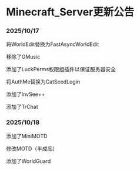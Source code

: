 # Minecraft_Server更新公告

### 2025/10/17 

  将WorldEdit替换为FastAsyncWorldEdit

  移除了GMusic

  添加了LuckPerms权限组插件以保证服务器安全

  将AuthMe替换为CatSeedLogin

  添加了InvSee++

  添加了TrChat
### 2025/10/18
  添加了MiniMOTD

  修改MOTD（半成品）

  添加了WorldGuard
